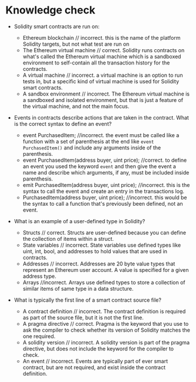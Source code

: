 # Knowledge check

- Solidity smart contracts are run on:

  - Ethereum blockchain // incorrect. this is the name of the platform Solidity targets, but not what test are run on
  - The Ethereum virtual machine // correct. Solidity runs contracts on what's called the Ethereum virtual machine which is a sandboxed environment to self-contain all the transaction history for the contracts.
  - A virtual machine // incorrect. a virtual machine is an option to run tests in, but a specific kind of virtual machine is used for Solidity smart contracts.
  - A sandbox environment // incorrect. The Ethereum virtual machine is a sandboxed and isolated environment, but that is just a feature of the virtual machine, and not the main focus.

- Events in contracts describe actions that are taken in the contract. What is the correct syntax to define an event?
  - event PurchasedItem; //incorrect. the event must be called like a function with a set of parenthesis at the end like `event PurchasedItem()` and include any arguments inside of the parenthesis.
  - event PurchasedItem(address buyer, uint price); //correct. to define an event you used the keyword `event` and then give the event a name and describe which arguments, if any, must be included inside parenthesis.  
  - emit PurchasedItem(address buyer, uint price); //incorrect. this is the syntax to call the event and create an entry in the transactions log.
  - PurchasedItem(address buyer, uint price); //incorrect. this would be the syntax to call a function that's previously been defined, not an event.

- What is an example of a user-defined type in Solidity?

  - Structs // correct. Structs are user-defined because you can define the collection of items within a struct.
  - State variables // incorrect. State variables use defined types like uint, int, bool, and addresses to hold values that are used in contracts.
  - Addresses // incorrect. Addresses are 20 byte value types that represent an Ethereum user account. A value is specified for a given address type.
  - Arrays //incorrect. Arrays use defined types to store a collection of similar items of same type in a data structure.

- What is typically the first line of a smart contract source file?

  - A contract definition // incorrect. The contract definition is required as part of the source file, but it is not the first line.
  - A pragma directive // correct. Pragma is the keyword that you use to ask the compiler to check whether its version of Solidity matches the one required.
  - A solidity version // incorrect. A solidity version is part of the pragma directive, but does not include the keyword for the compiler to check.
  - An event // incorrect. Events are typically part of ever smart contract, but are not required, and exist inside the contract definition.
